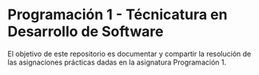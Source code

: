 # Programación 1 - Técnicatura en Desarrollo de Software

El objetivo de este repositorio es documentar y compartir la resolución de las asignaciones prácticas dadas en la asignatura Programación 1.
